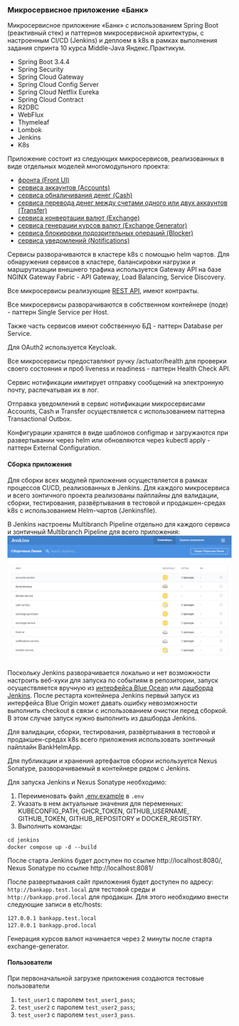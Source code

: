 ### Микросервисное приложение «Банк»

Микросервисное приложение «Банк» с использованием Spring Boot (реактивный стек) и паттернов микросервисной архитектуры, с настроенным CI/CD (Jenkins) и деплоем в k8s
в рамках выполнения задания спринта 10 курса Middle-Java Яндекс.Практикум.
- Spring Boot 3.4.4
- Spring Security
- Spring Cloud Gateway
- Spring Cloud Config Server
- Spring Cloud Netflix Eureka
- Spring Cloud Contract
- R2DBC
- WebFlux
- Thymeleaf
- Lombok
- Jenkins
- K8s

Приложение состоит из следующих микросервисов, реализованных в виде отдельных моделей многомодульного проекта:
- [фронта (Front UI)](front-ui)
- [сервиса аккаунтов (Accounts)](accounts-service)
- [сервиса обналичивания денег (Cash)](cash-service)
- [сервиса перевода денег между счетами одного или двух аккаунтов (Transfer)](transfer-service)
- [сервиса конвертации валют (Exchange)](exchange-service)
- [сервиса генерации курсов валют (Exchange Generator)](exchange-generator)
- [сервиса блокировки подозрительных операций (Blocker)](blocker-service)
- [сервиса уведомлений (Notifications)](notifications-service)

Сервисы разворачиваются в кластере k8s c помощью helm чартов.
Для обнаружения сервисов в кластере, балансировки нагрузки и маршрутизации внешнего трафика используется Gateway 
API на базе NGINX Gateway Fabric - API Gateway, Load Balancing, Service Discovery.

Все микросервисы реализующие [REST API](openapi), имеют контракты.

Все микросервисы разворачиваются в собственном контейнере (поде) - паттерн Single Service per Host.

Также часть сервисов имеют собственную БД - паттерн Database per Service.

Для OAuth2 используется Keycloak.

Все микросервисы предоставляют ручку /actuator/health для проверки своего состояния и проб liveness и readiness - паттерн Health Check API.

Сервис нотификации имитирует отправку сообщений на электронную почту, распечатывая их в лог.

Отправка уведомлений в сервис нотификации микросервисами Accounts, Cash и Transfer осуществляется с использованием паттерна Transactional Outbox.

Конфигурации хранятся в виде шаблонов configmap и загружаются при развертывании через helm или обновляются через kubectl apply - паттерн External Configuration.

#### Сборка приложения

Для сборки всех модулей приложения осуществляется в рамках процессов CI/CD, реализованных в Jenkins.
Для каждого микросервиса и всего зонтичного проекта реализованы пайплайны для валидации, сборки, тестирования, 
развёртывания в тестовой и продакшен-средах k8s с использованием Helm-чартов (Jenkinsfile).

В Jenkins настроены Multibranch Pipeline отдельно для каждого сервиса и зонтичный Multibranch Pipeline для всего приложения:
![Перечень пайплайнов](docs/img.png)

Поскольку Jenkins разворачивается локально и нет возможности настроить веб-хуки для запуска по событиям в репозитории, 
запуск осуществляется вручную из [интерфейса Blue Ocean](http://localhost:8080/blue/organizations/jenkins/pipelines)
или [дашборда Jenkins](http://localhost:8080/). После рестарта контейнера Jenkins первый запуск из интерфейса Blue Origin 
может давать ошибку невозможности выполнить checkout в связи с использованием очистки перед сборкой. 
В этом случае запуск нужно выполнить из дашборда Jenkins.

Для валидации, сборки, тестирования, развёртывания в тестовой и продакшен-средах k8s всего приложения использовать зонтичный 
пайплайн BankHelmApp.

Для публикации и хранения артефактов сборки используется Nexus Sonatype, разворачиваемый в контейнере рядом с Jenkins.

Для запуска Jenkins и Nexus Sonatype необходимо:
1. Переименовать файл [.env.example](jenkins/.env.example) в `.env`
2. Указать в нем актуальные значения для переменных: KUBECONFIG_PATH, GHCR_TOKEN, GITHUB_USERNAME, GITHUB_TOKEN, GITHUB_REPOSITORY и DOCKER_REGISTRY.
3. Выполнить команды:
```shell
cd jenkins
docker compose up -d --build
```

После старта Jenkins будет доступен по ссылке http://localhost:8080/, Nexus Sonatype по ссылке http://localhost:8081/

После развертывания сайт приложения будет доступен по адресу: `http://bankapp.test.local` для тестовой среды и `http://bankapp.prod.local` для продакшн.
Для этого необходимо внести следующие записи в etc/hosts:
```shell
127.0.0.1 bankapp.test.local
127.0.0.1 bankapp.prod.local
```

Генерация курсов валют начинается через 2 минуты после старта exchange-generator.

#### Пользователи
При первоначальной загрузке приложения создаются тестовые пользователи
1. `test_user1` c паролем `test_user1_pass`;
2. `test_user2` c паролем `test_user2_pass`;
3. `test_user3` c паролем `test_user3_pass`.

